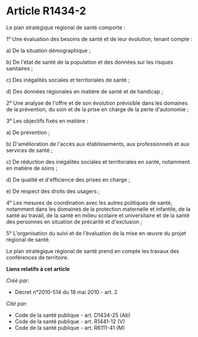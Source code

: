 # Article R1434-2

Le plan stratégique régional de santé comporte : 

1° Une évaluation des besoins de santé et de leur évolution, tenant compte : 

a) De la situation démographique ; 

b) De l'état de santé de la population et des données sur les risques sanitaires ; 

c) Des inégalités sociales et territoriales de santé ; 

d) Des données régionales en matière de santé et de handicap ; 

2° Une analyse de l'offre et de son évolution prévisible dans les domaines de la prévention, du soin et de la prise en charge
de la perte d'autonomie ; 

3° Les objectifs fixés en matière : 

a) De prévention ; 

b) D'amélioration de l'accès aux établissements, aux professionnels et aux services de santé ; 

c) De réduction des inégalités sociales et territoriales en santé, notamment en matière de soins ; 

d) De qualité et d'efficience des prises en charge ; 

e) De respect des droits des usagers ; 

4° Les mesures de coordination avec les autres politiques de santé, notamment dans les domaines de la protection maternelle
et infantile, de la santé au travail, de la santé en milieu scolaire et universitaire et de la santé des personnes en
situation de précarité et d'exclusion ; 

5° L'organisation du suivi et de l'évaluation de la mise en œuvre du projet régional de santé. 

Le plan stratégique régional de santé prend en compte les travaux des conférences de territoire.

**Liens relatifs à cet article**

_Créé par_:

  - Décret n°2010-514 du 18 mai 2010 - art. 2

_Cité par_:

  - Code de la santé publique - art. D1434-25 (Ab)
  - Code de la santé publique - art. R1441-12 (V)
  - Code de la santé publique - art. R6111-41 (M)
